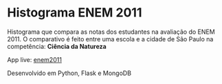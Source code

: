 Histograma ENEM 2011
====================

Histograma que compara as notas dos estudantes na avaliação do ENEM 2011. O comparativo é feito entre uma escola e a cidade de São Paulo na competência: **Ciência da Natureza**

App live: [enem2011](http://enem2011.herokuapp.com/)


Desenvolvido em Python, Flask e MongoDB
